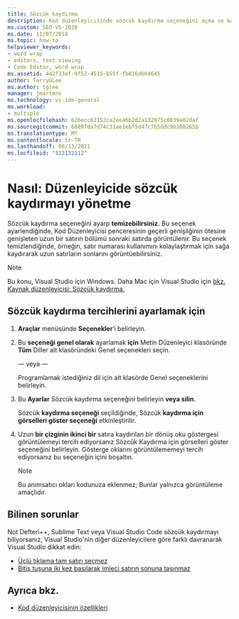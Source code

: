 ```yaml
---
title: Sözcük kaydırma
description: Kod düzenleyicisinde sözcük kaydırma seçeneğini açma ve kapatmayı öğrenin.
ms.custom: SEO-VS-2020
ms.date: 11/07/2018
ms.topic: how-to
helpviewer_keywords:
- word wrap
- editors, text viewing
- Code Editor, word wrap
ms.assetid: 442f33ef-9f52-4515-b55f-fb816d664645
author: TerryGLee
ms.author: tglee
manager: jmartens
ms.technology: vs-ide-general
ms.workload:
- multiple
ms.openlocfilehash: 626ecc63152ca2ee46b2d2a132975c0039a02daf
ms.sourcegitcommit: 68897da7d74c31ae1ebf5d47c7b5ddc9b108265b
ms.translationtype: MT
ms.contentlocale: tr-TR
ms.lasthandoff: 08/13/2021
ms.locfileid: "122132112"
---
```

# <a name="how-to-manage-word-wrap-in-the-editor"></a>Nasıl: Düzenleyicide sözcük kaydırmayı yönetme

Sözcük kaydırma seçeneğini ayarp **temizebilirsiniz.** Bu seçenek ayarlendiğinde, Kod Düzenleyicisi penceresinin geçerli genişliğinin ötesine genişleten uzun bir satırın bölümü sonraki satırda görüntülenir. Bu seçenek temizlendiğinde, örneğin, satır numarası kullanımını kolaylaştırmak için sağa kaydırarak uzun satırların sonlarını görüntüebilirsiniz.

> [!NOTE]
> Bu konu, Visual Studio için Windows. Daha Mac için Visual Studio için [bkz. Kaynak düzenleyicisi: Sözcük kaydırma.](/visualstudio/mac/source-editor#word-wrap)

## <a name="to-set-word-wrap-preferences"></a>Sözcük kaydırma tercihlerini ayarlamak için

1. **Araçlar** menüsünde **Seçenekler**’i belirleyin.

2. Bu **seçeneği genel olarak** ayarlamak **için** Metin Düzenleyici klasöründe **Tüm** Diller alt klasöründeki Genel seçenekleri seçin.

     — veya —

     Programlamak  istediğiniz dil için alt klasörde Genel seçeneklerini belirleyin.

3. Bu **Ayarlar** Sözcük kaydırma seçeneğini belirleyin **veya silin.**

     Sözcük **kaydırma seçeneği** seçildiğinde, Sözcük **kaydırma için görselleri göster seçeneği** etkinleştirilir.

4. Uzun **bir çizginin ikinci bir** satıra kaydırılan bir dönüş oku göstergesi görüntülemeyi tercih ediyorsanız Sözcük Kaydırma için görselleri göster seçeneğini belirleyin. Gösterge oklarını görüntülememeyi tercih ediyorsanız bu seçeneğin içini boşaltın.

    > [!NOTE]
    > Bu anımsatıcı okları kodunuza eklenmez; Bunlar yalnızca görüntüleme amaçlıdır.

## <a name="known-issues"></a>Bilinen sorunlar

Not Defteri++, Sublime Text veya Visual Studio Code sözcük kaydırmayı biliyorsanız, Visual Studio'nin diğer düzenleyicilere göre farklı davranarak Visual Studio dikkat edin:

* [Üçlü tıklama tam satırı seçmez](https://developercommunity.visualstudio.com/content/problem/268989/triple-click-doesnt-select-whole-line-when-word-wr.html)
* [Bitiş tuşuna iki kez basılarak imleci satırın sonuna taşınmaz](https://developercommunity.visualstudio.com/content/problem/138274/pressing-end-key-twice-should-move-cursor-to-end-o.html)

## <a name="see-also"></a>Ayrıca bkz.

- [Kod düzenleyicisinin özellikleri](../../ide/writing-code-in-the-code-and-text-editor.md)
